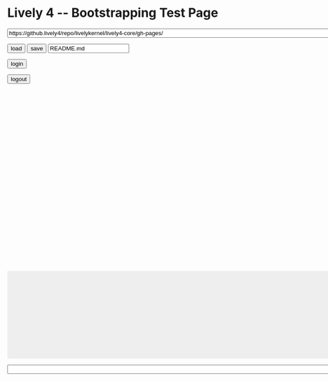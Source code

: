 <!DOCTYPE html><html xmlns="http://www.w3.org/1999/xhtml" lang="en"><head>
<title>Lively 4 Our First Page</title>
<style type="text/css" media="screen">
    #baseurl {
        width: 800px;
    }
    #editor {
        height: 400px;
        width: 800px;
    }
    #console {
        width: 800px;
        height: 300px;
        max-height: 200px;
        overflow: auto;
        background-color: #eeeeee;
        word-break: normal !important;
        word-wrap: normal !important;
        white-space: pre !important;
    }
    #commandline {
        width: 800px;
    }
</style>

<script src="https://code.jquery.com/jquery-2.1.4.js" type="text/javascript" charset="utf-8"></script>


<!-- BEGIN SYSTEM.JS: should go away, until then we use a "static" global source -->
<script src="https://livelykernel.github.io/lively4-core/src/external/system.src.js" type="text/javascript" charset="utf-8"></script>
<script>
  System.paths['babel'] ='https://livelykernel.github.io/lively4-core/src/external/babel-browser.js'
  System.config({
    transpiler: 'babel',
    babelOptions: { },
    map: {
        babel: 'https://livelykernel.github.io/lively4-core/src/external/babel-browser.js'
    }
  });
</script>
<!-- END SYSTEM.JS-->

<link rel="import" href="/lively4-core/templates/lively-toolbox.html" />

<link rel="stylesheet" type="text/css" href="../src/client/css/morphic.css" /></head>
<body>
<h1>Lively 4 -- Bootstrapping Test Page</h1>



<lively-toolbox><script data-name="initialize" type="lively4script">function anonymous() {

      var dragging, grabbing, inspecting, deleting, copying;
      var baseUrl = "/lively4-core/src/client/morphic/";

      Promise.all([
        "dragging.js", 
        "grabbing.js", 
        "inspecting.js", 
        "deleting.js", 
        "copying.js"
      ]
      .map(name =&gt; { return System.import(baseUrl + name); }))
      .then((modules) =&gt; {
        dragging = modules[0];
        grabbing = modules[1];
        inspecting = modules[2];
        deleting = modules[3];
        copying = modules[4];

        this.createMorphicToolbox();
      }).catch(err =&gt; {
        console.log(err);
      });


      this.createMorphicToolbox = function() {
        var tools = [{
          name: "none",
          default: true
        }, {
          name: "Inspector",
          onActivate: inspecting.activate,
          onDeactivate: inspecting.deactivate
        }, {
          name: "Grabbing",
          onActivate: grabbing.activate,
          onDeactivate: grabbing.deactivate
        }, {
          name: "Dragging",
          onActivate: dragging.activate,
          onDeactivate: dragging.deactivate
        }, {
          name: "Deleting",
          onActivate: deleting.activate,
          onDeactivate: deleting.deactivate
        }, {
          name: "Copying",
          onActivate: copying.activate,
          onDeactivate: copying.deactivate
        }]

        initStylesheet();

        var container = $(this.shadowRoot).find(".container")[0];

        var form = $(this.shadowRoot).find("form")[0];
        container.appendChild(form);
        
        $(form).on("change", function(evt) {
          // deactivate the current tool, if it has a deactivation function
          var deactivate = container.currentTool.onDeactivate;
          if (typeof deactivate === "function") {
            deactivate();
          }
          // activate the new tool, if it has an activation function
          var activate = evt.target.tool.onActivate;
          if (typeof activate === "function") {
            activate();
          }

          container.currentTool = evt.target.tool;
        });

        // create a radio button for each tool
        tools.forEach(function(ea) {
          var radio = document.createElement("input");
          var id = "radio-button-" + ea.name;
          radio.type = "radio";
          radio.name = "tool-selection";
          radio.id = id;
          radio.value = ea.name;
          radio.tool = ea;

          if (ea.default) {
            radio.checked = true;
            container.currentTool = ea;
          }

          var label = document.createElement("label");
          label.for = id;
          label.innerHTML = ea.name;

          form.appendChild(radio);
          form.appendChild(label);
          form.appendChild(document.createElement("br"));
        });

        return container;
      }


      function initStylesheet() {
        $("&lt;link/&gt;", {
           rel: "stylesheet",
           type: "text/css",
           href: "../src/client/css/morphic.css"
        }).appendTo("head");
      }
    
}</script><script data-name="foo" type="lively4script">function anonymous() {

      console.log("hello script");
    
}</script><script data-name="initialize" type="lively4script">function anonymous() {

      var dragging, grabbing, inspecting, deleting, copying;
      var baseUrl = "/lively4-core/src/client/morphic/";

      Promise.all([
        "dragging.js", 
        "grabbing.js", 
        "inspecting.js", 
        "deleting.js", 
        "copying.js"
      ]
      .map(name =&gt; { return System.import(baseUrl + name); }))
      .then((modules) =&gt; {
        dragging = modules[0];
        grabbing = modules[1];
        inspecting = modules[2];
        deleting = modules[3];
        copying = modules[4];

        this.createMorphicToolbox();
      }).catch(err =&gt; {
        console.log(err);
      });


      this.createMorphicToolbox = function() {
        var tools = [{
          name: "none",
          default: true
        }, {
          name: "Inspector",
          onActivate: inspecting.activate,
          onDeactivate: inspecting.deactivate
        }, {
          name: "Grabbing",
          onActivate: grabbing.activate,
          onDeactivate: grabbing.deactivate
        }, {
          name: "Dragging",
          onActivate: dragging.activate,
          onDeactivate: dragging.deactivate
        }, {
          name: "Deleting",
          onActivate: deleting.activate,
          onDeactivate: deleting.deactivate
        }, {
          name: "Copying",
          onActivate: copying.activate,
          onDeactivate: copying.deactivate
        }]

        initStylesheet();

        var container = $(this.shadowRoot).find(".container")[0];

        var form = $(this.shadowRoot).find("form")[0];
        container.appendChild(form);
        
        $(form).on("change", function(evt) {
          // deactivate the current tool, if it has a deactivation function
          var deactivate = container.currentTool.onDeactivate;
          if (typeof deactivate === "function") {
            deactivate();
          }
          // activate the new tool, if it has an activation function
          var activate = evt.target.tool.onActivate;
          if (typeof activate === "function") {
            activate();
          }

          container.currentTool = evt.target.tool;
        });

        // create a radio button for each tool
        tools.forEach(function(ea) {
          var radio = document.createElement("input");
          var id = "radio-button-" + ea.name;
          radio.type = "radio";
          radio.name = "tool-selection";
          radio.id = id;
          radio.value = ea.name;
          radio.tool = ea;

          if (ea.default) {
            radio.checked = true;
            container.currentTool = ea;
          }

          var label = document.createElement("label");
          label.for = id;
          label.innerHTML = ea.name;

          form.appendChild(radio);
          form.appendChild(label);
          form.appendChild(document.createElement("br"));
        });

        return container;
      }


      function initStylesheet() {
        $("&lt;link/&gt;", {
           rel: "stylesheet",
           type: "text/css",
           href: "../src/client/css/morphic.css"
        }).appendTo("head");
      }
    
}</script><script data-name="foo" type="lively4script">function anonymous() {

      console.log("hello script");
    
}</script></lively-toolbox>



<p><input type="text" id="baseurl" value="https://github.lively4/repo/livelykernel/lively4-core/gh-pages/" /></p>

<button onclick="fileEditor.loadFile()">load</button>
<button onclick="fileEditor.saveFile()">save</button>
<input type="text" id="filename" value="README.md" />

<!-- <button onclick="">reload service worker </button> -->

<button onclick="githubAuth.challengeForAuth(Date.now(), function(token){
    console.log('We are authenticated with the Token: ' + token)
})">login</button>

<button onclick="githubAuth.logout(); console.log('logged out of github')">logout</button>

<div id="editor" class=" ace_editor ace-tm"></div>

<pre id="console"></pre>
<input type="text" id="commandline" value="" />

<!-- BEGIN ACE -->
<!-- We also have to load ace "locally", because loading it remotely ends in a race condition -->
<script src="../src/external/ace.js" type="text/javascript" charset="utf-8"></script>
<script>ace.edit("editor");</script>
<!-- END ACE -->


<script>
    var lively4url =  "../" // or any abosolute path to lively4 ? Any idea for computeRoot() ? #JensLincke #OpenQuestion

    //// #TODO The ace editor tries to be very clever, so it cannot be loaded through "import" at the moment
    //// (e.g. AMD promise error)
    // System.import(lively4url + "src/external/ace.js").then(function(){
    //         ace.edit("editor")
    // })

    System.import(lively4url + "/src/client/load.js").then(function(){
        System.import("commandline.js")
        System.import(lively4url + "src/client/debug-serviceworker.js")
    }).catch(function(err) { alert("load Lively4 failed")});

    var morphic;
    System.import(lively4url + "/src/client/morphic/morphic.js").then(m =&gt; {
        morphic = m;
        morphic.initMorphicTools();
    }).catch(function(err) {
        debugger; alert("load morphic failed");
    });

    System.import(lively4url + "/src/client/morphic/toolbox.js").then(toolbox =&gt; {
        //document.body.appendChild(toolbox.createMorphicToolbox());
    }).catch(function(err) {
        debugger; alert("load morphic/toolbox failed");
    });

</script>


</body></html>